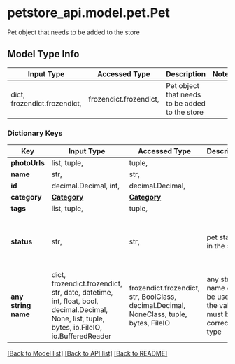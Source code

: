 # petstore_api.model.pet.Pet

Pet object that needs to be added to the store

## Model Type Info
Input Type | Accessed Type | Description | Notes
------------ | ------------- | ------------- | -------------
dict, frozendict.frozendict,  | frozendict.frozendict,  | Pet object that needs to be added to the store | 

### Dictionary Keys
Key | Input Type | Accessed Type | Description | Notes
------------ | ------------- | ------------- | ------------- | -------------
**photoUrls** | list, tuple,  | tuple,  |  | 
**name** | str,  | str,  |  | 
**id** | decimal.Decimal, int,  | decimal.Decimal,  |  | [optional] 
**category** | [**Category**](Category.md) | [**Category**](Category.md) |  | [optional] 
**tags** | list, tuple,  | tuple,  |  | [optional] 
**status** | str,  | str,  | pet status in the store | [optional] must be one of ["available", "pending", "sold", ] 
**any string name** | dict, frozendict.frozendict, str, date, datetime, int, float, bool, decimal.Decimal, None, list, tuple, bytes, io.FileIO, io.BufferedReader | frozendict.frozendict, str, BoolClass, decimal.Decimal, NoneClass, tuple, bytes, FileIO | any string name can be used but the value must be the correct type | [optional]

[[Back to Model list]](../../README.md#documentation-for-models) [[Back to API list]](../../README.md#documentation-for-api-endpoints) [[Back to README]](../../README.md)


